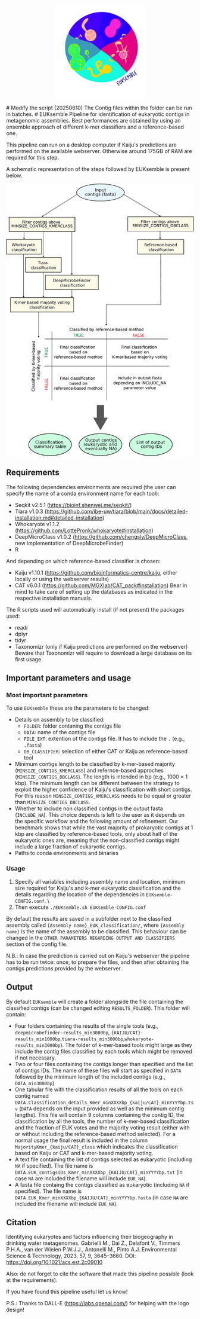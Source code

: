 <p align="center"><img src="./Images/EUKsemble_logo.png" height="250"/></p>
# Modify the script (20250610)
The Contig files within the folder can be run in batches.
# EUKsemble
Pipeline for identification of eukaryotic contigs in metagenomic assemblies. Best performances are obtained by using an ensemble approach of different k-mer classifiers and a reference-based one.  

This pipeline can run on a desktop computer if Kaiju's predictions are performed on the available webserver. Otherwise around 175GB of RAM are required for this step.

A schematic representation of the steps followed by EUKsemble is present below. 
<p align="center"><img src="./Images/Workflow.jpg" width="640"/></p>

## Requirements
The following dependencies environments are required (the user can specify the name of a conda environment name for each tool):
- Seqkit v2.5.1 (https://bioinf.shenwei.me/seqkit/)
- Tiara v1.0.3 (https://github.com/ibe-uw/tiara/blob/main/docs/detailed-installation.md#detailed-installation) 
- Whokaryote v1.1.2 (https://github.com/LottePronk/whokaryote#installation)
- DeepMicroClass v1.0.2 (https://github.com/chengsly/DeepMicroClass, new implementation of DeepMicrobeFinder)
- R

And depending on which reference-based classifier is chosen:
- Kaiju v1.10.1 (https://github.com/bioinformatics-centre/kaiju, either locally or using the webserver results)
- CAT v6.0.1 (https://github.com/MGXlab/CAT_pack#installation)
Bear in mind to take care of setting up the databases as indicated in the respective installation manuals.

The R scripts used will automatically install (if not present) the packages used:
  - readr
  - dplyr
  - tidyr
  - Taxonomizr (only if Kaiju predictions are performed on the webserver)
Beware that Taxonomizr will require to download a large database on its first usage.

## Important parameters and usage 
### Most important parameters
To use `EUKsemble` these are the parameters to be changed: 
- Details on assembly to be classified:
	- `FOLDER`: folder contaning the contigs file
	- `DATA`: name of the contigs file
	- `FILE_EXT`: extention of the contigs file. It has to include the `.` (e.g., `.fasta`)
	- `DB_CLASSIFIER`: selection of either CAT or Kaiju as reference-based tool
- Minimum contigs length to be classified by k-mer-based majority (`MINSIZE_CONTIGS_KMERCLASS`) and refernce-based approches (`MINSIZE_CONTIGS_DBCLASS`). The length is intended in bp (e.g., 1000 = 1 kbp). 
The minimum length can be different between the strategy to exploit the higher confidence of Kaiju's classification with short contigs. For this reason `MINSIZE_CONTIGS_KMERCLASS` needs to be equal or greater than `MINSIZE_CONTIGS_DBCLASS`.
- Whether to include non classified contigs in the output fasta (`INCLUDE_NA`). This choice depends is left to the user as it depends on the specific workflow and the following amount of refinement. 
Our benchmark shows that while the vast majority of prokaryotic contigs at 1 kbp are classified by reference-based tools, only about half of the eukaryotic ones are, meaning that the non-classified contigs might include a large fraction of eukaryotic contigs. 
- Paths to conda environments and binaries

### Usage
1. Specify all variables including assembly name and location, minimum size required for Kaiju's and k-mer eukaryotic classification and the details regarding the location of the dependencies in `EUKsemble-CONFIG.conf`. \
2. Then execute `./EUKsemble.sh EUKsemble-CONFIG.conf`

By default the results are saved in a subfolder next to the classified assembly called `{Assembly name}_EUK_classification/`, where `{Assembly name}` is the name of the assembly to be classified. This behaviour can be changed in the `OTHER PARAMETERS REGARDING OUTPUT AND CLASSIFIERS` section of the config file.

N.B.: In case the prediction is carried out on Kaiju's webserver the pipeline has to be run twice: once, to prepare the files, and then after obtaining the contigs predictions provided by the webserver. 

## Output
By default `EUKsemble` will create a folder alongside the file containing the classified contigs (can be changed editing `RESULTS_FOLDER`). This folder will contain:
- Four folders containing the results of the single tools (e.g., `deepmicrobefinder-results_min3000bp`, `{KAIJU/CAT}-results_min1000bp`,`tiara-results_min3000bp`,`whokaryote-results_min3000bp`). The folder of k-mer-based tools might large as they include the contig files classified by each tools which might be removed if not necessary.
- Two or four files containing the contigs longer than specified and the list of contigs IDs. The name of these files will start as specified in `DATA` followed by the minimum length of the included contigs (e.g., `DATA_min3000bp`)
- One tabular file with the classification results of all the tools on each contig named `DATA.Classification_details_Kmer_minXXXXbp_{kaiju/CAT}_minYYYYbp.tsv` (`DATA` depends on the input provided as well as the minimum contig lengths). This file will contain 9 columns containing the contig ID, the classification by all the tools, the number of k-mer-based classification and the fraction of EUK votes and the majority voting result (either with or without including the reference-based method selected).
For a normal usage the final result is included in the column `MajorityKmer_{kaiju/CAT}_class` which indicates the classification based on Kaiju or CAT and k-mer-based majority voting.
- A text file containing the list of contigs selected as eukaryotic (including `NA` if specified). The file name is `DATA.EUK_contigsIDs_Kmer_minXXXXbp_{KAIJU/CAT}_minYYYYbp.txt` (in case `NA` are included the filename will include `EUK_NA`).
- A fasta file containg the contigs classified as eukaryotic (including `NA` if specified). The file name is `DATA.EUK_Kmer_minXXXXbp_{KAIJU/CAT}_minYYYYbp.fasta` (in case `NA` are included the filename will include `EUK_NA`).


## Citation
Identifying eukaryotes and factors influencing their biogeography in drinking water metagenomes.
Gabrielli M., Dai Z., Delafont V., Timmers P.H.A., van der Wielen P.W.J.J., Antonelli M., Pinto A.J. 
Environmental Science & Technology, 2023, 57, 9, 3645–3660. DOI: https://doi.org/10.1021/acs.est.2c09010


Also: do not forget to cite the software that made this pipeline possible (look at the requirements).


If you have found this pipeline useful let us know!

P.S.: Thanks to DALL-E (https://labs.openai.com/) for helping with the logo design!

